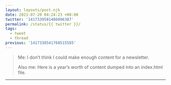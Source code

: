```yaml
---
layout: layouts/post.njk
date: 2021-07-20 04:24:23 +00:00
twitter: '1417339581486096387'
permalink: /status/{{ twitter }}/
tags: 
  - tweet
  - thread
previous: '1417338541768515585'
---
```


> Me: I don’t think I could make enough content for a newsletter.
> 
> Also me: Here is a year’s worth of content dumped into an index.html file.

---
